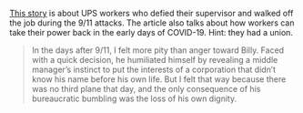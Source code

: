 [This story](https://jacobinmag.com/2020/05/coronavirus-covid-911-september11-attacks-ground-zero/) is about UPS workers who defied their supervisor and walked off the job during the 9/11 attacks. The article also talks about how workers can take their power back in the early days of COVID-19. Hint: they had a union.

> In the days after 9/11, I felt more pity than anger toward Billy. Faced with a quick decision, he humiliated himself by revealing a middle manager’s instinct to put the interests of a corporation that didn’t know his name before his own life. But I felt that way because there was no third plane that day, and the only consequence of his bureaucratic bumbling was the loss of his own dignity.